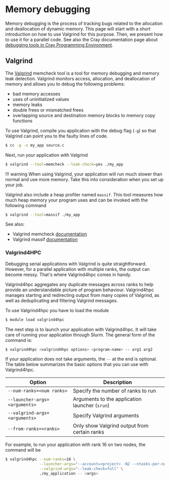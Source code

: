 # Memory debugging

[valgrind]: https://valgrind.org/
[memcheck-doc]: https://valgrind.org/docs/manual/mc-manual.html
[massif-doc]: https://valgrind.org/docs/manual/ms-manual.html

Memory debugging is the process of tracking bugs related to the allocation and
deallocation of dynamic memory. This page will start with a short introduction
on how to use Valgrind for this purpose. Then, we present how to use it for a
parallel code.
See also the Cray documentation page about [debugging tools in Cray Programming Environment](https://cpe.ext.hpe.com/docs/#debugging-tools). 

## Valgrind

The [Valgrind][valgrind] memcheck tool is a tool for memory debugging and
memory leak detection. Valgrind monitors access, allocation, and deallocation
of memory and allows you to debug the following problems:

- bad memory accesses
- uses of uninitialized values
- memory leaks
- double frees or mismatched frees
- overlapping source and destination memory blocks to memory copy functions

To use Valgrind, compile you application with the debug flag (`-g`) so that
Valgrind can point you to the faulty lines of code.

```bash
$ cc -g -o my_app source.c
```

Next, run your application with Valgrind

```bash
$ valgrind --tool=memcheck --leak-check=yes ./my_app
```

!!! warning
    When using Valgrind, your application will run much slower than normal and
    use more memory. Take this into consideration when you set up your job.

Valgrind also include a heap profiler named `massif`. This tool measures how
much heap memory your program uses and can be invoked with the following
command

```bash
$ valgrind --tool=massif ./my_app
```

See also:

- Valgrind memcheck [documentation][memcheck-doc]
- Valgrind massif [documentation][massif-doc]

### Valgrind4HPC

Debugging serial applications with Valgrind is quite straightforward. However,
for a parallel application with multiple ranks, the output can become messy.
That's where Valgrind4hpc comes in handy.

Valgrind4hpc aggregates any duplicate messages across ranks to help provide an
understandable picture of program behaviour. Valgrind4hpc manages starting and
redirecting output from many copies of Valgrind, as well as deduplicating and
filtering Valgrind messages.

To use Valgrind4hpc you have to load the module

```bash
$ module load valgrind4hpc
```

The next step is to launch your application with Valgrind4hpc. It will take care
of running your application through Slurm. The general form of the command is:

```bash
$ valgrind4hpc <valgrind4hpc options> <program-name> -- arg1 arg2
```

If your application does not take arguments, the `--` at the end is optional.
The table below summarizes the basic options that you can use with Valgrind4hpc.

| Option                        | Description
|-------------------------------|------------------------------------------------|
| `--num-ranks=<num ranks>`     | Specify the number of ranks to run             |
| `--launcher-args=<arguments>` | Arguments to the application launcher (`srun`) |
| `--valgrind-args=<arguments>` | Specify Valgrind arguments                     |
| `--from-ranks=<ranks>`        | Only show Valgrind output from certain ranks   |

For example, to run your application with rank 16 on two nodes, the command will be

```bash
$ valgrind4hpc --num-ranks=16 \
               --launcher-args="--account=<project> -N2 --ntasks-per-node=8" \
               --valgrind-args="--leak-check=full" \
               ./my_application -- <args>
```
